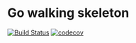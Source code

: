 # Go walking skeleton
[![Build Status](https://app.travis-ci.com/aurelius15/go-skeleton.svg?token=JGY9GZm9cXWUmfpm1c5C&branch=master)](https://app.travis-ci.com/aurelius15/go-skeleton)
[![codecov](https://codecov.io/gh/aurelius15/go-skeleton/branch/master/graph/badge.svg?token=M708NM3HOP)](https://codecov.io/gh/aurelius15/go-skeleton)